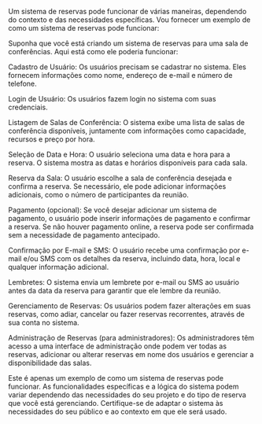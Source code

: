 Um sistema de reservas pode funcionar de várias maneiras, dependendo do contexto e das necessidades específicas. Vou fornecer um exemplo de como um sistema de reservas pode funcionar:

Suponha que você está criando um sistema de reservas para uma sala de conferências. Aqui está como ele poderia funcionar:

Cadastro de Usuário: Os usuários precisam se cadastrar no sistema. Eles fornecem informações como nome, endereço de e-mail e número de telefone.

Login de Usuário: Os usuários fazem login no sistema com suas credenciais.

Listagem de Salas de Conferência: O sistema exibe uma lista de salas de conferência disponíveis, juntamente com informações como capacidade, recursos e preço por hora.

Seleção de Data e Hora: O usuário seleciona uma data e hora para a reserva. O sistema mostra as datas e horários disponíveis para cada sala.

Reserva da Sala: O usuário escolhe a sala de conferência desejada e confirma a reserva. Se necessário, ele pode adicionar informações adicionais, como o número de participantes da reunião.

Pagamento (opcional): Se você desejar adicionar um sistema de pagamento, o usuário pode inserir informações de pagamento e confirmar a reserva. Se não houver pagamento online, a reserva pode ser confirmada sem a necessidade de pagamento antecipado.

Confirmação por E-mail e SMS: O usuário recebe uma confirmação por e-mail e/ou SMS com os detalhes da reserva, incluindo data, hora, local e qualquer informação adicional.

Lembretes: O sistema envia um lembrete por e-mail ou SMS ao usuário antes da data da reserva para garantir que ele lembre da reunião.

Gerenciamento de Reservas: Os usuários podem fazer alterações em suas reservas, como adiar, cancelar ou fazer reservas recorrentes, através de sua conta no sistema.

Administração de Reservas (para administradores): Os administradores têm acesso a uma interface de administração onde podem ver todas as reservas, adicionar ou alterar reservas em nome dos usuários e gerenciar a disponibilidade das salas.

Este é apenas um exemplo de como um sistema de reservas pode funcionar. As funcionalidades específicas e a lógica do sistema podem variar dependendo das necessidades do seu projeto e do tipo de reserva que você está gerenciando. Certifique-se de adaptar o sistema às necessidades do seu público e ao contexto em que ele será usado.

